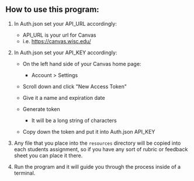 ## How to use this program:

1. In Auth.json set your API_URL accordingly:
	- API_URL is your url for Canvas
	- i.e. https://canvas.wisc.edu/
	
2. In Auth.json set your API_KEY accordingly:
	- On the left hand side of your Canvas home page:
		+ Account > Settings
		
 	- Scroll down and click "New Access Token"
 	- Give it a name and expiration date 
 	- Generate token
	 	+ It will be a long string of characters
 	- Copy down the token and put it into Auth.json API_KEY
 	
3. Any file that you place into the `resources` directory will be copied into each students assignment, so if you have any sort of rubric or feedback sheet you can place it there.
4. Run the program and it will guide you through the process inside of a terminal.

